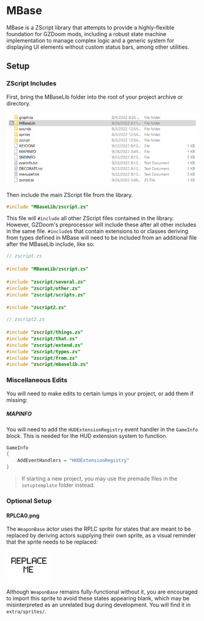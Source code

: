 # MBase

MBase is a ZScript library that attempts to provide a highly-flexible foundation for
GZDoom mods, including a robust state machine implementation to manage complex logic
and a generic system for displaying UI elements without custom status bars, among
other utilities.

## Setup

### ZScript Includes

First, bring the MBaseLib folder into the root of your project archive or directory.

![Example directory structure](doc/setup-1.png)

Then include the main ZScript file from the library.
```c
#include "MBaseLib/zscript.zs"
```
This file will `#include` all other ZScript files contained in the library. However,
GZDoom's preprocessor will include these after all other includes in the same file.
`#include`s that contain extensions to or classes deriving from types defined in MBase
will need to be included from an additional file after the MBaseLib include, like so:
```c
// zscript.zs

#include "MBaseLib/zscript.zs"

#include "zscript/several.zs"
#include "zscript/other.zs"
#include "zscript/scripts.zs"

#include "zscript2.zs"
```
```c
// zscript2.zs

#include "zscript/things.zs"
#include "zscript/that.zs"
#include "zscript/extend.zs"
#include "zscript/types.zs"
#include "zscript/from.zs"
#include "zscript/mbaselib.zs"

```

### Miscellaneous Edits

You will need to make edits to certain lumps in your project, or add them if missing:

##### MAPINFO

You will need to add the `HUDExtensionRegistry` event handler in the `GameInfo` block.
This is needed for the HUD extension system to function.
```cs
GameInfo
{
	AddEventHandlers = "HUDExtensionRegistry"
}
```
> If starting a new project, you may use the premade files in the `setuptemplate`
> folder instead.

### Optional Setup

#### RPLCA0.png

The `WeaponBase` actor uses the RPLC sprite for states that are meant to be replaced
by deriving actors supplying their own sprite, as a visual reminder that the sprite
needs to be replaced:

![Replace Me image](extra/sprites/RPLCA0.png)

Although `WeaponBase` remains fully-functional without it, you are encouraged to
import this sprite to avoid these states appearing blank, which may be misinterpreted
as an unrelated bug during development. You will find it in `extra/sprites/`.
